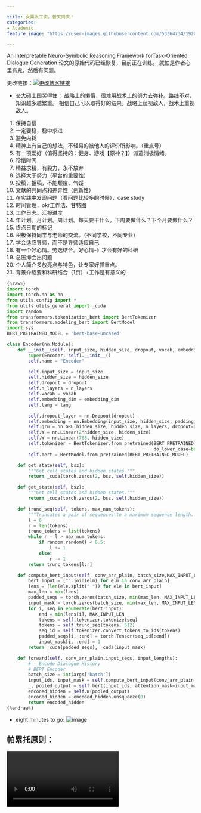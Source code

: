 ```yaml
---

title: 女票发工资，普天同庆！
categories:
- Academic
feature_image: "https://user-images.githubusercontent.com/53364734/192078882-190b1b14-a1ee-4590-ac1f-56ac81ffeb56.png"

---
```

An Interpretable Neuro-Symbolic Reasoning Framework forTask-Oriented Dialogue Generation 论文的原始代码已经恢复，目前正在训练。
就怕是作者心里有鬼，然后有问题。
<!-- more -->


更改链接：[![更改博客链接](https://user-images.githubusercontent.com/53364734/192180297-c1654533-eb5f-4bf9-aa9f-ab830208a5e3.png)](https://github.com/lizeyujack/lizeyujack.github.io/edit/main/_posts/2022-10-05-example-post-twentity.md)

- 交大硕士国奖得住：
战略上的懒惰，很难用战术上的努力去弥补。路线不对，知识越多越繁重。
相信自己可以取得好的结果。战略上藐视敌人，战术上重视敌人。
1. 保持自信
2. 一定要稳，稳中求进
3. 避免内耗
4. 精神上有自己的想法，不轻易的被他人的评价所影响。（重点号）
5. 有一项爱好（值得坚持的：健身、游戏【原神？】）派遣消极情绪。
6. 珍惜时间
7. 精益求精，有毅力，永不放弃
8. 选择大于努力（平台的重要性）
9. 投稿，拒稿，不能颓废、气馁
10. 文献的共同点和差异性（创新性）
11. 在实践中发现问题（看问题比较多的时候），case study
12. 时间管理，okr工作法、甘特图
13. 工作日志。汇报进度
14. 年计划。月计划。周计划。每天要干什么。下周要做什么？下个月要做什么？
15. 终点日期的标记
16. 积极保持同学与老师的交流。（不同学校，不同专业）
17. 学会适应导师，而不是导师适应自己
18. 有一个好心情。劳逸结合。好心情-》才会有好的科研
19. 总压抑会出问题
20. 个人简介多放亮点与特色，让专家好抓重点。
21. 背景介绍要和科研结合（1页）+工作是有意义的

```python
{%raw%} 
import torch
import torch.nn as nn
from utils.config import *
from utils.utils_general import _cuda
import random
from transformers.tokenization_bert import BertTokenizer
from transformers.modeling_bert import BertModel
import sys
BERT_PRETRAINED_MODEL = 'bert-base-uncased'

class Encoder(nn.Module):
    def __init__(self, input_size, hidden_size, dropout, vocab, embedding_dim, lang, n_layers=1):
        super(Encoder, self).__init__()
        self.name = "Encoder"

        self.input_size = input_size
        self.hidden_size = hidden_size
        self.dropout = dropout
        self.n_layers = n_layers
        self.vocab = vocab
        self.embedding_dim = embedding_dim
        self.lang = lang

        self.dropout_layer = nn.Dropout(dropout)
        self.embedding = nn.Embedding(input_size, hidden_size, padding_idx=PAD_token)
        self.gru = nn.GRU(hidden_size, hidden_size, n_layers, dropout=dropout, bidirectional=True)
        self.W = nn.Linear(2*hidden_size, hidden_size)
        self.W = nn.Linear(768, hidden_size)
        self.tokenizer = BertTokenizer.from_pretrained(BERT_PRETRAINED_MODEL,
                                                       do_lower_case=bool(BERT_PRETRAINED_MODEL.endswith("uncased")))
        self.bert = BertModel.from_pretrained(BERT_PRETRAINED_MODEL)

    def get_state(self, bsz):
        """Get cell states and hidden states."""
        return _cuda(torch.zeros(2, bsz, self.hidden_size))

    def get_state(self, bsz):
        """Get cell states and hidden states."""
        return _cuda(torch.zeros(2, bsz, self.hidden_size))

    def trunc_seq(self, tokens, max_num_tokens):
        """Truncates a pair of sequences to a maximum sequence length. Lifted from Google's BERT repo."""
        l = 0
        r = len(tokens)
        trunc_tokens = list(tokens)
        while r - l > max_num_tokens:
            if random.random() < 0.5:
                l += 1
            else:
                r -= 1
        return trunc_tokens[l:r]

    def compute_bert_input(self, conv_arr_plain, batch_size,MAX_INPUT_LEN):
        bert_input = ["".join(elm) for elm in conv_arr_plain]
        lens = [len(ele.split(" ")) for ele in bert_input]
        max_len = max(lens)
        padded_seqs = torch.zeros(batch_size, min(max_len, MAX_INPUT_LEN)).long()
        input_mask = torch.zeros(batch_size, min(max_len, MAX_INPUT_LEN))
        for i, seq in enumerate(bert_input):
            end = min(lens[i], MAX_INPUT_LEN
            tokens = self.tokenizer.tokenize(seq)
            tokens = self.trunc_seq(tokens, 512)
            seq_id = self.tokenizer.convert_tokens_to_ids(tokens)
            padded_seqs[i, :end] = torch.Tensor(seq_id[:end])
            input_mask[i, :end] = 1
        return _cuda(padded_seqs), _cuda(input_mask)

    def forward(self, conv_arr_plain,input_seqs, input_lengths):
        # - Encode Dialogue History
        # BERT Encoder
        batch_size = int(args['batch'])
        input_ids, input_mask = self.compute_bert_input(conv_arr_plain, batch_size,input_lengths[0])
        _, pooled_output = self.bert(input_ids, attention_mask=input_mask)
        encoded_hidden = self.W(pooled_output)
        encoded_hidden = encoded_hidden.unsqueeze(0)
        return encoded_hidden
{%endraw%}
```
- eight minutes to go:
![image](https://user-images.githubusercontent.com/53364734/194055373-4a6a6025-e987-4274-b226-cfdc4e267b65.png)

## 帕累托原则：
  <video src="https://560-cn-east-2.cdn-vod.huaweicloud.com/asset/a7dcecdf8f9c4cb6c99187156cd2bd46/ff727aaee49ad19ae4d4214d699d1801.mp4?auth_info=5107VBmxIlDJ%2BbuFFYO2l2mZVpqYuIxgCfgDSG2YpDB23xtBBxp7sSwZ8I2EkbA%2F1rvoXWUhhuXAjVV2nDqrGg%3D%3D.fd6afd487754ba1389f0c188e3e55add"></video>

